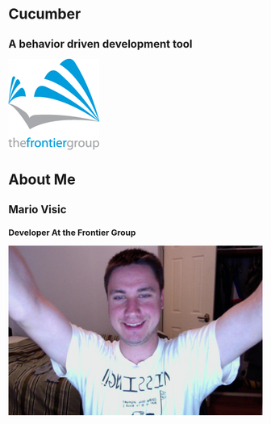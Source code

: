 <!SLIDE title>

# Cucumber

## A behavior driven development tool

![The Frontier Group](tfg.png)

<!SLIDE about-me>

# About Me

## Mario Visic
### Developer At the Frontier Group

![Mario Visic](mario_visic.jpg)
